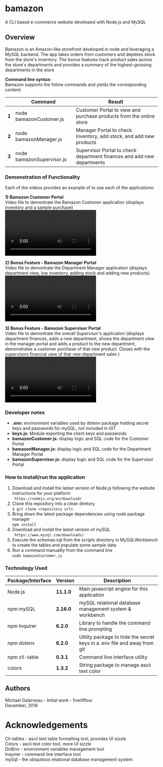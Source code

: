 # bamazon  
A CLI based e-commerce website developed with Node.js and MySQL  

## Overview  
Bamazon is an Amazon-like storefront developed in node and leveraging a MySQL backend. The app takes orders from customers and depletes stock from the store's inventory. The bonus features track product sales across the store's departments and  provides a summary of the highest-grossing departments in the store  

__Command line syntax:__   
Bamazon supports the follow commands and yields the corresponding content:  
  
|       | Command           | Result                                       |
| ----- | ----------------- | -------------------------------------------- |
| __1__ | node bamazonCustomer.js | Customer Portal to view and purchase products from the online store |
| __2__ | node bamazonManager.js  | Manager Portal to check inventory, add stock, and add new products  |
| __3__ | node bamazonSupervisor.js  | Supervisor Portal to check department finances and add new departments |

### Demonstration of Functionality  
  
Each of the videos provides an example of to use each of the applications:  
  
__1) Bamazon Customer Portal__     
  Video file to demontrate the Bamazon Customer application (displays inventory and a sample purchase)   
![node bamazonCustomer.js](./assets/images/example-customer.mp4)  
  
__2) Bonus Feature - Bamazon Manager Portal__    
  Video file to demontrate the Department Manager application  (displays department view, low inventory, adding stock and adding new products)  
![node bamazonManager.js](./assets/images/example-manager.mp4)  
   
__3) Bonus Feature - Bamazon Supervisor Portal__  
  Video file to demontrate the overall Supervisor's application  (displays department finances, adds a new department, shows the department view in the manager portal and adds a product to the new department, demonstrates a customer purchase of that new product.  Closes with the supervisors financial view of that new department sales )  
![node bamazonSupervisor.js](./assets/images/example-supervisor.mp4)  
  
### Developer notes  
- **.env:**  environment variables used by dotenv package holding secret keys and passwords for mySQL, not included in GIT  
- **keys.js:**  Module exporting the client keys and passwords  
- **bamazonCustomer.js:** display logic and SQL code for the Customer Portal   
- **bamazonManager.js:** display logic and SQL code for the Department Manager Portal   
- **bamazonSupervisor.js:** display logic and SQL code for the Supervisor Portal  
 
 ### How to install/run the application  
1. Download and install the latest version of Node.js following the website instructions for your platform  
   ` https://nodejs.org/en/download/`   
2. Clone this repository into a clean diretory  
   `$ git clone <repository url>`  
3. Bring down the latest package dependencies using node package manager  
   `npm install`  
4. Download and install the latest version of mySQL  
   ` https://www.mysql.com/downloads/`   
5. Execute the schemas.sql from the scripts directory in MySQLWorkbench to create the tables and populate some sample data  
6. Run a command manuallly from the command line  
   `node bamazonCustomer.js`  
  
### Technology Used  
    
| Package/Interface | Version     | Description                                                              |
| ----------------- | ----------- | ------------------------------------------------------------------------ |
| Node.js           | __11.1.0__  | Main javascript engine for this application                              |
| npm mySQL         | __2.16.0__  | mySQL relational database management system & workbench                  |
| npm Inquirer      | __6.2.0__   | Library to handle the command line prompting                             |
| npm dotenv        | __6.2.0__   | Utility package to hide the secret keys in a .env file and away from git |
| npm cli-table     | __0.3.1__   | Command line interface utility                                           |
| colors            | __1.3.2__   | String package to manage ascii text color                                |

## Authors  
Michael Galarneau - Initial work - five0ffour  
December, 2018  

# Acknowledgements  
Cli-tables - ascii text table formatting tool, provides UI sizzle  
Colors - ascii text color tool, more UI sizzle  
DotEnv - environment variables management tool  
Inquirer - command line interface tool  
mySql - the ubiquitous relational database management system  
